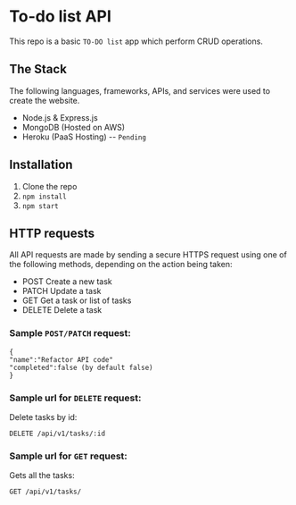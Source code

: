 # To-do list API

This repo is a basic `TO-DO list` app which perform CRUD operations.

## The Stack

The following languages, frameworks, APIs, and services were used to create the website.

- Node.js & Express.js
- MongoDB (Hosted on AWS)
- Heroku (PaaS Hosting) -- `Pending`

## Installation 
1. Clone the repo
2. `npm install`
3. `npm start`

## HTTP requests

All API requests are made by sending a secure HTTPS request using one of the following methods, depending on the action being taken:

- POST Create a new task
- PATCH Update a task
- GET Get a task or list of tasks
- DELETE Delete a task


### Sample `POST/PATCH` request:
```
{
"name":"Refactor API code"
"completed":false (by default false)
}
```
### Sample url for `DELETE` request:
Delete tasks by id:
```
DELETE /api/v1/tasks/:id
```
### Sample url for `GET` request:
Gets all the tasks:
```
GET /api/v1/tasks/
```
